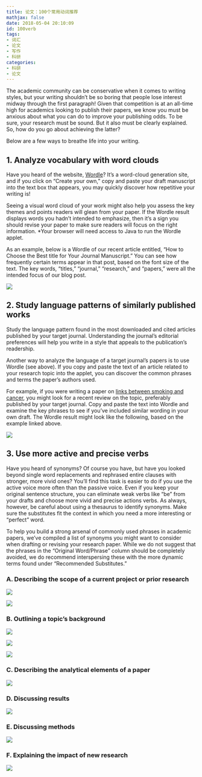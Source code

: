 ```yaml
---
title: 论文：100个常用动词推荐
mathjax: false
date: 2018-05-04 20:10:09
id: 100verb
tags:
- 词汇
- 论文
- 写作
- 科研
categories:
- 科研
- 论文
---
```


The academic community can be conservative when it comes to writing styles, but your writing shouldn’t be so boring that people lose interest midway through the first paragraph! Given that competition is at an all-time high for academics looking to publish their papers, we know you must be anxious about what you can do to improve your publishing odds. To be sure, your research must be sound.  But it also must be clearly explained. So, how do you go about achieving the latter?

<!---more--->

Below are a few ways to breathe life into your writing.

## 1. Analyze vocabulary with word clouds

Have you heard of the website, [Wordle](http://www.wordle.net/)? It’s a word-cloud generation site, and if you click on “Create your own,” copy and paste your draft manuscript into the text box that appears, you may quickly discover how repetitive your writing is!

Seeing a visual word cloud of your work might also help you assess the key themes and points readers will glean from your paper. If the Wordle result displays words you hadn’t intended to emphasize, then it’s a sign you should revise your paper to make sure readers will focus on the right information. *Your browser will need access to Java to run the Wordle applet.

As an example, below is a Wordle of our recent article entitled, “How to Choose the Best title for Your Journal Manuscript.” You can see how frequently certain terms appear in that post, based on the font size of the text. The key words, “titles,” “journal,” “research,” and “papers,” were all the intended focus of our blog post.

![](https://zymin-1255632454.cos.ap-shanghai.myqcloud.com/100verb/Wordle-Article-Titles-1024x555.png)

## 2. Study language patterns of similarly published works

Study the language pattern found in the most downloaded and cited articles published by your target journal. Understanding the journal’s editorial preferences will help you write in a style that appeals to the publication’s readership.

Another way to analyze the language of a target journal’s papers is to use Wordle (see above). If you copy and paste the text of an article related to your research topic into the applet, you can discover the common phrases and terms the paper’s authors used.

For example, if you were writing a paper on [links between smoking and cancer](https://www.nature.com/articles/s41598-017-01856-4), you might look for a recent review on the topic, preferably published by your target journal. Copy and paste the text into Wordle and examine the key phrases to see if you’ve included similar wording in your own draft. The Wordle result might look like the following, based on the example linked above.

![](https://zymin-1255632454.cos.ap-shanghai.myqcloud.com/100verb/Link-between-smoking-and-cancer-1024x556.png)

## 3. Use more active and precise verbs

Have you heard of synonyms? Of course you have, but have you looked beyond single word replacements and rephrased entire clauses with stronger, more vivid ones? You’ll find this task is easier to do if you use the active voice more often than the passive voice. Even if you keep your original sentence structure, you can eliminate weak verbs like “be” from your drafts and choose more vivid and precise actions verbs. As always, however, be careful about using a thesaurus to identify synonyms. Make sure the substitutes fit the context in which you need a more interesting or “perfect” word.

To help you build a strong arsenal of commonly used phrases in academic papers, we’ve compiled a list of synonyms you might want to consider when drafting or revising your research paper. While we do not suggest that the phrases in the “Original Word/Phrase” column should be completely avoided, we do recommend interspersing these with the more dynamic terms found under “Recommended Substitutes.”

### A. Describing the scope of a current project or prior research

![](https://zymin-1255632454.cos.ap-shanghai.myqcloud.com/100verb/a1.jpg)

![](https://zymin-1255632454.cos.ap-shanghai.myqcloud.com/100verb/a2.jpg)

### B. Outlining a topic’s background

![](https://zymin-1255632454.cos.ap-shanghai.myqcloud.com/100verb/b1.jpg) 

![](https://zymin-1255632454.cos.ap-shanghai.myqcloud.com/100verb/b2.jpg)

![](https://zymin-1255632454.cos.ap-shanghai.myqcloud.com/100verb/b3.jpg)

### C. Describing the analytical elements of a paper

![](https://zymin-1255632454.cos.ap-shanghai.myqcloud.com/100verb/c.jpg) 

### D. Discussing results

![](https://zymin-1255632454.cos.ap-shanghai.myqcloud.com/100verb/d.jpg) 

### E. Discussing methods

![](https://zymin-1255632454.cos.ap-shanghai.myqcloud.com/100verb/e.jpg) 

### F. Explaining the impact of new research

![](https://zymin-1255632454.cos.ap-shanghai.myqcloud.com/100verb/f.jpg)
